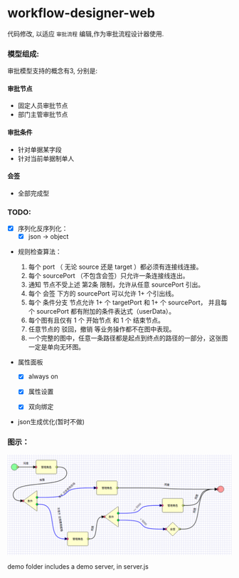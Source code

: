# workflow-designer-web

代码修改, 以适应 `审批流程` 编辑,作为审批流程设计器使用.

### 模型组成:

审批模型支持的概念有3, 分别是:

#### 审批节点

- 固定人员审批节点
- 部门主管审批节点

#### 审批条件

- 针对单据某字段
- 针对当前单据制单人

#### 会签

- 全部完成型

### TODO:
- [x] 序列化反序列化：
    * [x] json -> object
- 规则检查算法：
    1. 每个 port （ 无论 source 还是 target ）都必须有连接线连接。
    2. 每个 sourcePort （不包含会签）只允许一条连接线连出。
    3. 通知 节点不受上述 第2条 限制，允许从任意 sourcePort 引出。
    4. 每个 会签 下方的 sourcePort 可以允许 1+ 个引出线。
    5. 每个 条件分支 节点允许 1+ 个 targetPort 和 1+ 个 sourcePort， 并且每个 sourcePort 都有附加的条件表达式（userData）。
    6. 每个图有且仅有 1 个 开始节点 和 1 个 结束节点。
    7. 任意节点的 驳回，撤销 等业务操作都不在图中表现。
    8. 一个完整的图中，任意一条路径都是起点到终点的路径的一部分，这张图一定是单向无环图。

- 属性面板
    - [x] always on    
    
    - [x] 属性设置     
    
    - [x] 双向绑定     

- json生成优化(暂时不做)

### 图示：

![](https://raw.githubusercontent.com/hitdavid/workflow-designer-web/dev/demo/demo.png)

demo folder includes a demo server, in server.js

